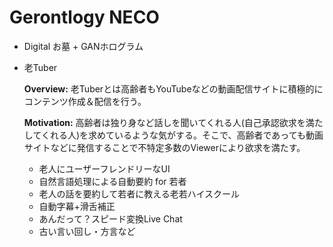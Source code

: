 # Gerontlogy NECO

- Digital お墓 + GANホログラム

- 老Tuber

  **Overview:** 老Tuberとは高齢者もYouTubeなどの動画配信サイトに積極的にコンテンツ作成＆配信を行う。

  **Motivation:** 高齢者は独り身など話しを聞いてくれる人(自己承認欲求を満たしてくれる人)を求めているような気がする。そこで、高齢者であっても動画サイトなどに発信することで不特定多数のViewerにより欲求を満たす。

  + 老人にユーザーフレンドリーなUI
  + 自然言語処理による自動要約 for 若者
  + 老人の話を要約して若者に教える老若ハイスクール
  + 自動字幕+滑舌補正
  + あんだって？スピード変換Live Chat
  + 古い言い回し・方言など


